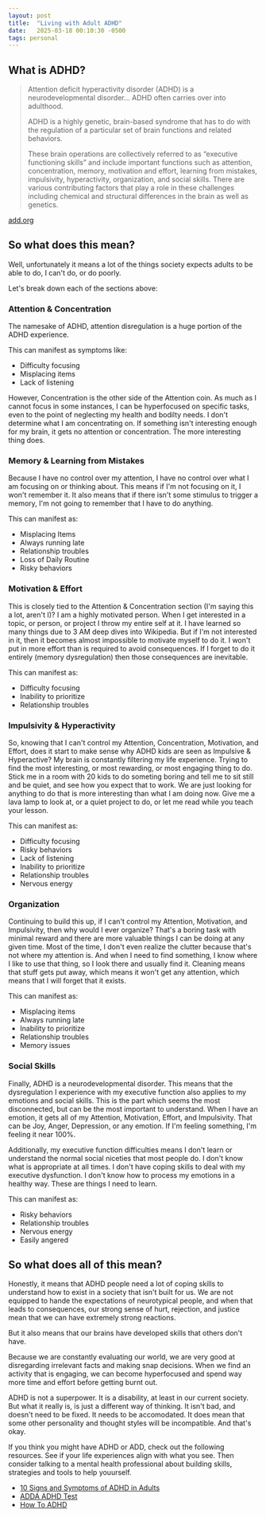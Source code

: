 ```yaml
---
layout: post
title:  "Living with Adult ADHD"
date:   2025-03-18 00:10:30 -0500
tags: personal
---
```


## What is ADHD?

> Attention deficit hyperactivity disorder (ADHD) is a neurodevelopmental disorder... ADHD often carries over into adulthood.
>
> ADHD is a highly genetic, brain-based syndrome that has to do with the regulation of a particular set of brain functions and related behaviors.
>
> These brain operations are collectively referred to as “executive functioning skills” and include important functions such as attention, concentration, memory, motivation and effort, learning from mistakes, impulsivity, hyperactivity, organization, and social skills. There are various contributing factors that play a role in these challenges including chemical and structural differences in the brain as well as genetics.

[add.org](https://add.org/adhd-facts/)

## So what does this mean?

Well, unfortunately it means a lot of the things society expects adults to be able to do, I can't do, or do poorly.

Let's break down each of the sections above:

### Attention & Concentration

The namesake of ADHD, attention disregulation is a huge portion of the ADHD experience. 

This can manifest as symptoms like:

- Difficulty focusing
- Misplacing items
- Lack of listening

However, Concentration is the other side of the Attention coin. As much as I cannot focus in some instances, I can be hyperfocused on specific tasks, even to the point of neglecting my health and bodilty needs. I don't determine what I am concentrating on. If something isn't interesting enough for my brain, it gets no attention or concentration. The more interesting thing does.

### Memory & Learning from Mistakes

Because I have no control over my attention, I have no control over what I am focusing on or thinking about. This means if I'm not focusing on it, I won't remember it. It also means that if there isn't some stimulus to trigger a memory, I'm not going to remember that I have to do anything.

This can manifest as:
 
 - Misplacing Items
 - Always running late
 - Relationship troubles
 - Loss of Daily Routine
 - Risky behaviors

### Motivation & Effort

This is closely tied to the Attention & Concentration section (I'm saying this a lot, aren't I)? I am a highly motivated person. When I get interested in a topic, or person, or project I throw my entire self at it. I have learned so many things due to 3 AM deep dives into Wikipedia. But if I'm not interested in it, then it becomes almost impossible to motivate myself to do it. I won't put in more effort than is required to avoid consequences. If I forget to do it entirely (memory dysregulation) then those consequences are inevitable.

This can manifest as:

 - Difficulty focusing
 - Inability to prioritize
 - Relationship troubles

### Impulsivity & Hyperactivity

So, knowing that I can't control my Attention, Concentration, Motivation, and Effort, does it start to make sense why ADHD kids are seen as Impulsive & Hyperactive? My brain is constantly filtering my life experience. Trying to find the most interesting, or most rewarding, or most engaging thing to do. Stick me in a room with 20 kids to do someting boring and tell me to sit still and be quiet, and see how you expect that to work. We are just looking for anything to do that is more interesting than what I am doing now. Give me a lava lamp to look at, or a quiet project to do, or let me read while you teach your lesson.

This can manifest as:

 - Difficulty focusing
 - Risky behaviors
 - Lack of listening
 - Inability to prioritize
 - Relationship troubles
 - Nervous energy

### Organization

Continuing to build this up, if I can't control my Attention, Motivation, and Impulsivity, then why would I ever organize? That's a boring task with minimal reward and there are more valuable things I can be doing at any given time. Most of the time, I don't even realize the clutter because that's not where my attention is. And when I need to find something, I know where I like to use that thing, so I look there and usually find it. Cleaning means that stuff gets put away, which means it won't get any attention, which means that I will forget that it exists.

This can manifest as:

 - Misplacing items
 - Always running late
 - Inability to prioritize
 - Relationship troubles
 - Memory issues

### Social Skills

Finally, ADHD is a neurodevelopmental disorder. This means that the dysregulation I experience with my executive function also applies to my emotions and social skills. This is the part which seems the most disconnected, but can be the most important to understand. When I have an emotion, it gets all of my Attention, Motivation, Effort, and Impulsivity. That can be Joy, Anger, Depression, or any emotion. If I'm feeling something, I'm feeling it near 100%.

Additionally, my executive function difficulties means I don't learn or understand the normal social niceties that most people do. I don't know what is appropriate at all times. I don't have coping skills to deal with my executive dysfunction. I don't know how to process my emotions in a healthy way. These are things I need to learn.

This can manifest as:

 - Risky behaviors
 - Relationship troubles
 - Nervous energy
 - Easily angered

## So what does all of this mean?

Honestly, it means that ADHD people need a lot of coping skills to understand how to exist in a society that isn't built for us. We are not equipped to hande the expectations of neurotypical people, and when that leads to consequences, our strong sense of hurt, rejection, and justice mean that we can have extremely strong reactions.

But it also means that our brains have developed skills that others don't have.

Because we are constantly evaluating our world, we are very good at disregarding irrelevant facts and making snap decisions. When we find an activity that is engaging, we can become hyperfocused and spend way more time and effort before getting burnt out. 

ADHD is not a superpower. It is a disability, at least in our current society. But what it really is, is just a different way of thinking. It isn't bad, and doesn't need to be fixed. It needs to be accomodated. It does mean that some other personality and thought styles will be incompatible. And that's okay.

If you think you might have ADHD or ADD, check out the following resources. See if your life experiences align with what you see. Then consider talking to a mental health professional about building skills, strategies and tools to help youurself.

 - [10 Signs and Symptoms of ADHD in Adults](https://add.org/signs-of-adhd/)
 - [ADDA ADHD Test](https://add.org/adhd-test/)
 - [How To ADHD](https://howtoadhd.com)
